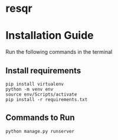 # resqr

# Installation Guide
Run the following commands in the terminal

## Install requirements

```
pip install virtualenv
python -m venv env
source env/Scripts/activate
pip install -r requirements.txt
```

## Commands to Run
```
python manage.py runserver
```